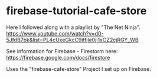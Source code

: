 # firebase-tutorial-cafe-store

Here I followed along with a playlist by "The Net Ninja".
https://www.youtube.com/watch?v=d0-5JfdB7bk&list=PL4cUxeGkcC9itfjle0ji1xOZ2cjRGY_WB

See information for Firebase - Firestorm here: https://firebase.google.com/docs/firestore

Uses the "firebase-cafe-store" Project I set up on Firebase.